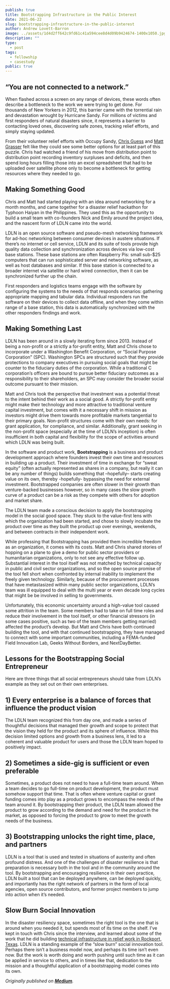 ```yaml
---
publish: true
title: Bootstrapping Infrastructure in the Public Interest
date: 2021-06-22
slug: bootstrapping-infrastructure-in-the-public-interest
author: Andrew Lovett-Barron
image: ../assets/1d4d2ff642c9fd61c41a594cee8d4d09b9424674-1400x1050.jpg
description: ""
type:
  - post
tags:
  - fellowship
  - casestudy
public: true
---
```


## “You are not connected to a network.”

When flashed across a screen on any range of devices, these words often describe a bottleneck to the work we were trying to get done. For thousands of New Yorkers in 2012, this barrier came with the torrential rain and devastation wrought by Hurricane Sandy. For millions of victims and first responders of natural disasters since, it represents a barrier to contacting loved ones, discovering safe zones, tracking relief efforts, and simply staying updated.

From their volunteer relief efforts with Occupy Sandy, [Chris Guess](https://medium.com/@cguess) and [Matt Grasser](https://medium.com/@msgrasser) felt like they could see some better options for at least part of this puzzle. Chris had watched a friend of his move from distribution point to distribution point recording inventory surpluses and deficits, and then spend long hours filling those into an excel spreadsheet that had to be uploaded over satellite phone only to become a bottleneck for getting resources where they needed to go.

## Making Something Good

Chris and Matt had started playing with an idea around networking for a month months, and came together for a disaster relief hackathon for Typhoon Haiyan in the Philippines. They used this as the opportunity to build a small team with co-founders Nick and Emily around the project idea, and the nascent form of LDLN came into the world.

LDLN is an open source software and pseudo-mesh networking framework for ad-hoc networking between consumer devices in austere situations. If there’s no internet or cell service, LDLN and its suite of tools provide high quality data collection and synchronization across devices via low-cost base stations. These base stations are often Raspberry Pis: small sub-$25 computers that can run sophisticated server and networking software, as well as host databases and similar. If this base station is connected to a broader internet via satellite or hard wired connection, then it can be synchronized further up the chain.

First responders and logistics teams engage with the software by configuring the systems to the needs of that responds scenarios: gathering appropriate mapping and tabular data. Individual responders run the software on their devices to collect data offline, and when they come within range of a base station, this data is automatically synchronized with the other responders findings and work.

## Making Something Last

LDLN has been around in a slowly iterating form since 2013. Instead of being a non-profit or a strictly a for-profit entity, Matt and Chris chose to incorporate under a Washington Benefit Corporation, or “Social Purpose Corporation” (SPC). Washington SPCs are structured such that they provide protections to company executives in pursuing social goals that might be counter to the fiduciary duties of the corporation. While a traditional C corporation’s officers are bound to pursue better fiduciary outcomes as a responsibility to their shareholders, an SPC may consider the broader social outcome pursuant to their mission.

Matt and Chris took the perspective that investment was a potential threat to the intent behind their work as a social good. A strictly for-profit entity might make their technology and more attractive to traditional venture capital investment, but comes with it a necessary shift in mission as investors might drive them towards more profitable markets tangential to their primary goals. Non-profit structures come with their own needs: for grant application, for compliance, and similar. Additionally, grant seeking in the non-profit space (especially at the time of LDLN’s inception) is often insufficient in both capital and flexibility for the scope of activities around which LDLN was being built.

In the software and product work, **Bootstrapping** is a business and product development approach where founders invest their own time and resources in building up a product. Their investment of time in exchange for “sweat equity” (often actually represented as shares in a company, but really it can be any number of things) builds something that –hopefully– starts creating value on its own, thereby -hopefully- bypassing the need for external investment. Bootstrapped companies are often slower in their growth than venture-backed businesses however, so in many cases the slow growth curve of a product can be a risk as they compete with others for adoption and market share.

The LDLN team made a conscious decision to apply the bootstrapping model in the social good space. They stuck to the value-first lens with which the organization had been started, and chose to slowly incubate the product over time as they built the product up over evenings, weekends, and between contracts in their independent work.

While professing that Bootstrapping has provided them incredible freedom as an organization, it comes with its costs. Matt and Chris shared stories of hopping on a plane to give a demo for public sector providers or humanitarian organizations, only to not see any effective follow up. Substantial interest in the tool itself was not matched by technical capacity in public and civil sector organizations, and so the open source promise of the tool fell short when confronted by internal inability to implement the freely given technology. Similarly, because of the procurement processes that have metastasized within many public sector organizations, LDLN’s team was ill equipped to deal with the multi year or even decade long cycles that might be be involved in selling to governments.

Unfortunately, this economic uncertainty around a high-value tool caused some attrition in the team. Some members had to take on full time roles and reduce their involvement in the tool itself, or other financial stressors (in some cases positive, such as two of the team members getting married) affected the product’s develop. But Matt and Chris have both continued building the tool, and with that continued bootstrapping, they have managed to connect with some important communities, including a FEMA-funded Field Innovation Lab, Geeks Without Borders, and NextDayBetter.

## Lessons for the Bootstrapping Social Entrepreneur

Here are three things that all social entrepreneurs should take from LDLN’s example as they set out on their own enterprises.

## 1) Every enterprise is a balance of forces that influence the product vision

The LDLN team recognized this from day one, and made a series of thoughtful decisions that managed their growth and scope to protect that the vision they held for the product and its sphere of influence. While this decision limited options and growth from a business lens, it led to a coherent and valuable product for users and those the LDLN team hoped to positively impact.

## 2) Sometimes a side-gig is sufficient or even preferable

Sometimes, a product does not need to have a full-time team around. When a team decides to go full-time on product development, the product must somehow support that time. That is often where venture capital or grant funding comes into play as a product grows to encompass the needs of the team around it. By bootstrapping their product, the LDLN team allowed the product to grow according to the demand and need for the product in the market, as opposed to forcing the product to grow to meet the growth needs of the business.

## 3) Bootstrapping unlocks the right time, place, and partners

LDLN is a tool that is used and tested in situations of austerity and often profound distress. And one of the challenges of disaster resilience is that preparation is necessary both in the tool and in the community around the tool. By bootstrapping and encouraging resilience in their own practice, LDLN built a tool that can be deployed anywhere, can be deployed quickly, and importantly has the right network of partners in the form of local agencies, open source contributors, and former project members to jump into action when it’s needed.

## Slow Burn Social Innovation

In the disaster resiliency space, sometimes the right tool is the one that is around when you needed it, but spends most of its time on the shelf. I’ve kept in touch with Chris since the interview, and learned about some of the work that he did building [technical infrastructure in relief work in Rockport, Texas](https://medium.com/@cguess/spreading-the-word-9dcfe92c958b). LDLN is a standing example of the “slow burn” social innovation tool. Perhaps there isn’t a business model now, and perhaps its time isn’t even now. But the work is worth doing and worth pushing until such time as it can be applied in service to others, and in times like that, dedication to the mission and a thoughtful application of a bootstrapping model comes into its own.

_Originally published on [**Medium**](https://medium.com/@andrewlb/bootstrapping-infrastructure-in-the-public-interest-8b74b00f953)._
